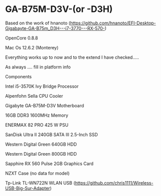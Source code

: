 # GA-B75M-D3V-(or -D3H)

Based on the work of hnanoto (https://github.com/hnanoto/EFI-Desktop-Gigabayte-GA-B75m_D3H---i7-3770---RX-570-)

OpenCore 0.8.8 

Mac Os 12.6.2 (Monterey)

Everything works up to now and to the extend I have checked.....

As always .... fill in platform info


Components

Intel i5-3570K Ivy Bridge Processor

Alpenfohn Sella CPU Cooler 

Gigabyte GA-B75M-D3V Motherboard

16GB  DDR3 1600MHz Memory 

ENERMAX 82 PRO 425 W PSU

SanDisk Ultra II 240GB SATA III 2.5-Inch SSD 

Western Digital Green 640GB HDD

Western Digital Green 800GB HDD

Sapphire RX 560 Pulse 2GB Graphics Card

NZXT Case (no data for model)

Tp-Link TL-WN722N WLAN USB (https://github.com/chris1111/Wireless-USB-Big-Sur-Adapter)
